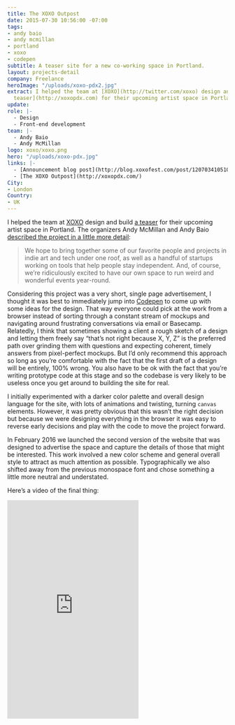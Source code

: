 ```yaml
---
title: The XOXO Outpost
date: 2015-07-30 10:56:00 -07:00
tags:
- andy baio
- andy mcmillan
- portland
- xoxo
- codepen
subtitle: A teaser site for a new co-working space in Portland.
layout: projects-detail
company: Freelance
heroImage: "/uploads/xoxo-pdx2.jpg"
extract: I helped the team at [XOXO](http://twitter.com/xoxo) design and build [a
  teaser](http://xoxopdx.com) for their upcoming artist space in Portland.
update: 
role: |-
  - Design
  - Front-end development
team: |-
  - Andy Baio
  - Andy McMillan
logo: xoxo/xoxo.png
hero: "/uploads/xoxo-pdx.jpg"
links: |-
  - [Announcement blog post](http://blog.xoxofest.com/post/120703410510/a-new-experiment)
  - [The XOXO Outpost](http://xoxopdx.com/)
City:
- London
Country:
- UK
---
```


I helped the team at [XOXO](http://twitter.com/xoxo) design and build [a teaser](http://xoxopdx.com) for their upcoming artist space in Portland. The organizers Andy McMillan and Andy Baio [described the project in a little more detail](http://blog.xoxofest.com/post/120703410510/a-new-experiment):

> We hope to bring together some of our favorite people and projects in indie art and tech under one roof, as well as a handful of startups working on tools that help people stay independent. And, of course, we’re ridiculously excited to have our own space to run weird and wonderful events year-round.

Considering this project was a very short, single page advertisement, I thought it was best to immediately jump into [Codepen](http://codepen.io) to come up with some ideas for the design. That way everyone could pick at the work from a browser instead of sorting through a constant stream of mockups and navigating around frustrating conversations via email or Basecamp. Relatedly, I think that sometimes showing a client a rough sketch of a design and letting them freely say “that’s not right because X, Y, Z” is the preferred path over grinding them with questions and expecting coherent, timely answers from pixel-perfect mockups. But I’d only recommend this approach so long as you’re comfortable with the fact that the first draft of a design will be entirely, 100% wrong. You also have to be ok with the fact that you’re writing prototype code at this stage and so the codebase is very likely to be useless once you get around to building the site for real.

I initially experimented with a darker color palette and overall design language for the site, with lots of animations and twisting, turning `canvas` elements. However, it was pretty obvious that this wasn’t the right decision but because we were designing everything in the browser it was easy to reverse early decisions and play with the code to move the project forward.

In February 2016 we launched the second version of the website that was designed to advertise the space and capture the details of those that might be interested. This work involved a new color scheme and general overall style to attract as much attention as possible. Typographically we also shifted away from the previous monospace font and chose something a little more neutral and understated.

Here’s a video of the final thing:

<div class='preserve-aspect'>
  <iframe height="500" class="preserve-aspect__element" src="https://www.youtube.com/embed/x7RaIm7PP1k" frameborder="0" allowfullscreen></iframe>
</div>
